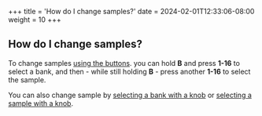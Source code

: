 +++
title = 'How do I change samples?'
date = 2024-02-01T12:33:06-08:00
weight = 10
+++

## How do I change samples?

To change samples [using the buttons](#change-samples). you can hold **B** and press **1-16** to select a bank, and then - while still holding **B** - press another **1-16** to select the sample.

You can also change sample by [selecting a bank with a knob](#change-banks-with-knob) or [selecting a sample with a knob](#change-samples-with-knob).